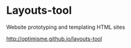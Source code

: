 # Layouts-tool

Website prototyping and templating HTML sites

http://optimisme.github.io/layouts-tool
